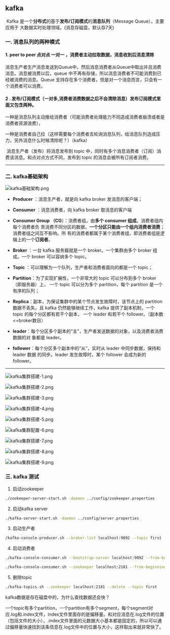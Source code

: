 ## kafka

​	Kafka 是一个**分布式**的基于**发布/订阅模式**的**消息队列**（Message Queue），主要应用于
大数据实时处理领域。(消息存磁盘，默认存7天)

 ### 一. 消息队列的两种模式 

#### 1. peer to peer  点对点 一对一 ，消费者主动拉取数据，消息收到后消息清除	

​		消息生产者生产消息发送到Queue中，然后消息消费者从Queue中取出并且消费消息。消息被消费以后，queue 中不再有存储，所以消息消费者不可能消费到已经被消费的消息。Queue 支持存在多个消费者，但是对一个消息而言，只会有一个消费者可以消费。

#### 2 . 发布/订阅模式（一对多,消费者消费数据之后不会清除消息）发布订阅模式里面又包含两种。

​	一种是消息队列主动推给消费者（可能消费者处理能力不同造成消费者崩溃或者是消费者资源浪费），

​	一种是消费者自己拉（这样需要每个消费者去轮询消息队列，给消息队列造成压力，另外消息什么时候清除呢？）（kafka）

​		消息生产者（发布）将消息发布到 topic 中，同时有多个消息消费者（订阅）消费该消息。和点对点方式不同，发布到 topic 的消息会被所有订阅者消费。							

______

### 二. kafka基础架构

![kafka基础架构.png](https://wx1.sinaimg.cn/large/0072fULUgy1ge97np0igrj311x0ksaf2.jpg)

 

* **Producer** ：消息生产者，就是向 kafka broker 发消息的客户端；

* **Consumer** ：消息消费者，向 kafka broker 取消息的客户端

* **Consumer Group （CG**）：消费者组，由**多个 consumer 组成**。消费者组内每个消费者负
  责消费不同分区的数据，**一个分区只能由一个组内消费者消费**；消费者组之间互不影响。所
  有的消费者都属于某个消费者组，即消费者组是逻辑上的一个**订阅者**。

* **Broker** ：一台 kafka 服务器就是一个 broker。一个集群由多个 broker 组成。一个 broker
  可以容纳多个 topic。

* **Topic** ：可以理解为一个队列，生产者和消费者面向的都是一个 topic；

* **Partition**：为了实现扩展性，一个非常大的 topic 可以分布到多个 broker（即服务器）上，
  一个 topic 可以分为多个 partition，每个 partition 是一个有序的队列；

* **Replica**：副本，为保证集群中的某个节点发生故障时，该节点上的 partition 数据不丢失，且 kafka 仍然能够继续工作，kafka 提供了副本机制，一个 topic 的每个分区都有若干个副本，
  一个 leader 和若干个 follower。（副本数<=broker数目）

* **leader**：每个分区多个副本的“主”，生产者发送数据的对象，以及消费者消费数据的对
  象都是 leader。

* **follower**：每个分区多个副本中的“从”，实时从 leader 中同步数据，保持和 leader 数据
  的同步。leader 发生故障时，某个 follower 会成为新的 follower。

------



![kafka集群搭建-1.png](http://ww1.sinaimg.cn/large/0072fULUgy1gr3vxt59ggj60tr0gc47w02.jpg)



![kafka集群搭建-2.png](http://ww1.sinaimg.cn/large/0072fULUgy1gr3vyhf7wwj61550i0apm02.jpg)



![kafka集群搭建-3.png](http://ww1.sinaimg.cn/large/0072fULUgy1gr3yc5k7zzj61560bw15r02.jpg)



![kafka集群搭建-4.png](http://ww1.sinaimg.cn/large/0072fULUgy1gr3ycy8vb3j616a0djwsh02.jpg)



![kafka集群搭建-5.png](http://ww1.sinaimg.cn/large/0072fULUgy1gr3yvcl8fbj615p098qdk02.jpg)



![kafka集群配置-6.png](http://ww1.sinaimg.cn/large/0072fULUgy1gr3yw7m3zjj615c0k4wx802.jpg)



![kafka集群搭建-7.png](http://ww1.sinaimg.cn/large/0072fULUgy1gr3z2e9vquj615s0cik6x02.jpg)



![kafka集群搭建-8.png](http://ww1.sinaimg.cn/large/0072fULUgy1gr3zix9rjcj611w0i3tn902.jpg)



![kafka集群搭建-9.png](http://ww1.sinaimg.cn/large/0072fULUgy1gr3zjjlf43j613k0eqdqk02.jpg)







### 三. kafka 测试

1. 启动zookeeper

```bash
./zookeeper-server-start.sh -daemon ../config/zookeeper.properties 
```

2. 启动kafka server

```bash
./kafka-server-start.sh -daemon ../config/server.properties
```

3. 启动生产者

```bash
/kafka-console-producer.sh --broker-list localhost:9092 --topic first
```

4. 启动消费者

```bash
./kafka-console-consumer.sh --bootstrap-server localhost:9092 --from-beginning --topic first

./kafka-console-consumer.sh --zookeeper localhost:2181 --from-beginning --topic first
```

5. 删除topic

```bash
./kafka-topics.sh --zookeeper localhost:2181 --delete --topic first
```

kafka数据是存在磁盘中的，为什么查找数据还会快？

一个topic有多个partition，一个partition有多个segment，每个segment对应.log和.index文件，index文件里面存的是偏移量。和对应消息在.log文件的位置（包括文件的大小），.index文件里面的元数据大小基本都是固定的，所以可以通过偏移量快速找到该条信息在.log文件中的位置与大小，这样取出来就非常快了。

